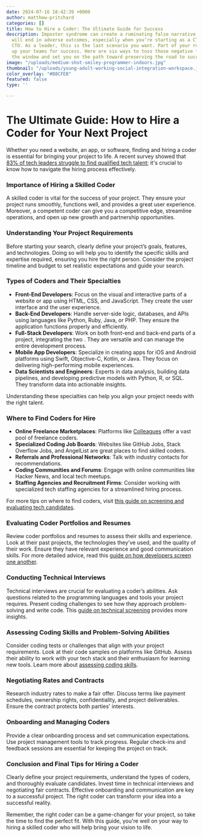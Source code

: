 ```yaml
---
date: 2024-07-16 18:42:39 +0000
author: matthew-pritchard
categories: []
title: How to Hire a Coder: The Ultimate Guide for Success
description: Imposter syndrome can create a ruminating false narrative that your efforts
  will end in adverse outcomes, especially when you’re starting as a CTO or fractional
  CTO. As a leader, this is the last scenario you want. Part of your role is to set
  up your teams for success. Here are six ways to toss those negative feelings out
  the window and set you on the path toward preserving the road to success.
image: "/uploads/medium-shot-smiley-programmer-indoors.jpg"
thumbnail: "/uploads/young-adult-working-social-integration-workspace.jpg"
color_overlay: "#B8CFEB"
featured: false
type: ''

---
```

# The Ultimate Guide: How to Hire a Coder for Your Next Project

Whether you need a website, an app, or software, finding and hiring a coder is essential for bringing your project to life. A recent survey showed that [83% of tech leaders struggle to find qualified tech talent](https://techved.medium.com/from-talent-shortage-to-talent-abundance-how-team-augmentation-helps-492c6d4f934a); it's crucial to know how to navigate the hiring process effectively.

### Importance of Hiring a Skilled Coder

A skilled coder is vital for the success of your project. They ensure your project runs smoothly, functions well, and provides a great user experience. Moreover, a competent coder can give you a competitive edge, streamline operations, and open up new growth and partnership opportunities.

### Understanding Your Project Requirements

Before starting your search, clearly define your project’s goals, features, and technologies. Doing so will help you to identify the specific skills and expertise required, ensuring you hire the right person. Consider the project timeline and budget to set realistic expectations and guide your search.

### Types of Coders and Their Specialties

- **Front-End Developers**: Focus on the visual and interactive parts of a website or app using HTML, CSS, and JavaScript. They create the user interface and the user experience.
- **Back-End Developers**: Handle server-side logic, databases, and APIs using languages like Python, Ruby, Java, or PHP. They ensure the application functions properly and efficiently.
- **Full-Stack Developers**: Work on both front-end and back-end parts of a project, integrating the two . They are versatile and can manage the entire development process.
- **Mobile App Developers**: Specialize in creating apps for iOS and Android platforms using Swift, Objective-C, Kotlin, or Java. They focus on delivering high-performing mobile experiences.
- **Data Scientists and Engineers**: Experts in data analysis, building data pipelines, and developing predictive models with Python, R, or SQL. They transform data into actionable insights.

Understanding these specialties can help you align your project needs with the right talent.

### Where to Find Coders for Hire

- **Online Freelance Marketplaces**: Platforms like [Colleagues](https://colleagues.esteemed.io/talent) offer a vast pool of freelance coders.
- **Specialized Coding Job Boards**: Websites like GitHub Jobs, Stack Overflow Jobs, and AngelList are great places to find skilled coders.
- **Referrals and Professional Networks**: Talk with industry contacts for recommendations.
- **Coding Communities and Forums**: Engage with online communities like Hacker News, and local tech meetups.
- **Staffing Agencies and Recruitment Firms**: Consider working with specialized tech staffing agencies for a streamlined hiring process.

For more tips on where to find coders, visit [this guide on screening and evaluating tech candidates](https://esteemed.io/blog/the-beginners-guide-to-screening-and-evaluating-tech-candidates/).

### Evaluating Coder Portfolios and Resumes

Review coder portfolios and resumes to assess their skills and experience. Look at their past projects, the technologies they’ve used, and the quality of their work. Ensure they have relevant experience and good communication skills. For more detailed advice, read this [guide on how developers screen one another](https://esteemed.io/blog/2022/09/29/why-fractional-screening-is-a-great-side-hustle-for-developers/).

### Conducting Technical Interviews

Technical interviews are crucial for evaluating a coder’s abilities. Ask questions related to the programming languages and tools your project requires. Present coding challenges to see how they approach problem-solving and write code. This [guide on technical screening](https://esteemed.io/blog/technical-screening-in-2022-15-methods-for-assessing-senior-and-junior-developers/) provides more insights.

### Assessing Coding Skills and Problem-Solving Abilities

Consider coding tests or challenges that align with your project requirements. Look at their code samples on platforms like GitHub. Assess their ability to work with your tech stack and their enthusiasm for learning new tools. Learn more about [assessing coding skills](https://www.youtube.com/watch?v=Mbal1cYFx3s).

### Negotiating Rates and Contracts

Research industry rates to make a fair offer. Discuss terms like payment schedules, ownership rights, confidentiality, and project deliverables. Ensure the contract protects both parties' interests.

### Onboarding and Managing Coders

Provide a clear onboarding process and set communication expectations. Use project management tools to track progress. Regular check-ins and feedback sessions are essential for keeping the project on track.

### Conclusion and Final Tips for Hiring a Coder

Clearly define your project requirements, understand the types of coders, and thoroughly evaluate candidates. Invest time in technical interviews and negotiating fair contracts. Effective onboarding and communication are key to a successful project. The right coder can transform your idea into a successful reality.

Remember, the right coder can be a game-changer for your project, so take the time to find the perfect fit. With this guide, you're well on your way to hiring a skilled coder who will help bring your vision to life.
